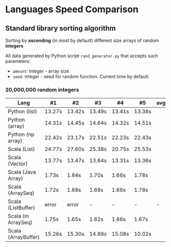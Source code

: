 # Languages Speed Comparison

## Standard library sorting algorithm
Sorting by **ascending** (in most by default) different size arrays of random **integers**

All data generated by Python script `rand_generator.py` that accepts such parameters:
- `amount`: integer - array size
- `seed`: integer - seed for random function. Current time by default.

### 20,000,000 random integers
Lang|#1|#2|#3|#4|#5|avg
---|---|---|---|---|---|---
Python (list)|13.27s|13.42s|13.49s|13.41s|13.38s|
Python (array)|14.31s|14.45s|14.64s|14.32s|14.51s|
Python (np array)|22.42s|23.17s|22.51s|22.23s|22.43s|
Scala (List)|24.77s|27.60s|25.38s|20.75s|25.53s|
Scala (Vector)|13.77s|13.47s|13.64s|13.31s|13.36s|
Scala (Java Array)|1.73s|1.84s|1.70s|1.66s|1.78s|
Scala (ArraySeq)|1.72s|1.68s|1.68s|1.66s|1.78s|
Scala (ListBuffer)|error|error|-|-|-|-|
Scala (m ArraySeq)|1.75s|1.65s|1.62s|1.66s|1.67s|
Scala (ArrayBuffer)|15.26s|15.30s|14.89s|15.08s|10.02s|